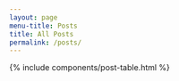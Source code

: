 ```yaml
---
layout: page
menu-title: Posts
title: All Posts
permalink: /posts/
---
```


{% include components/post-table.html %}
